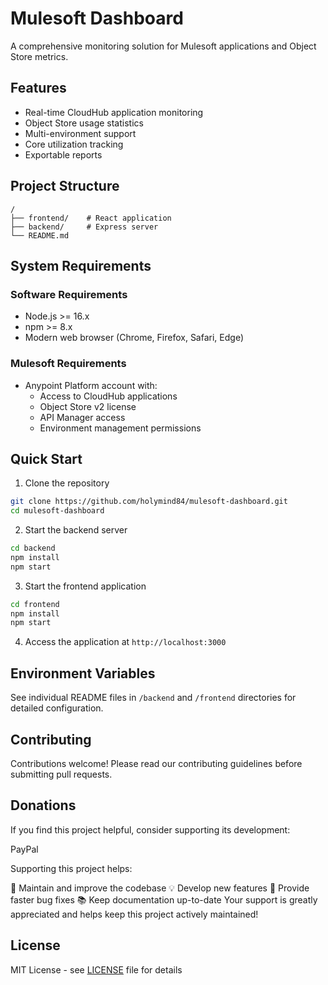 # Mulesoft Dashboard

A comprehensive monitoring solution for Mulesoft applications and Object Store metrics.

## Features

- Real-time CloudHub application monitoring
- Object Store usage statistics
- Multi-environment support
- Core utilization tracking
- Exportable reports

## Project Structure

```
/
├── frontend/    # React application
├── backend/     # Express server
└── README.md
```

## System Requirements

### Software Requirements
- Node.js >= 16.x
- npm >= 8.x
- Modern web browser (Chrome, Firefox, Safari, Edge)

### Mulesoft Requirements
- Anypoint Platform account with:
  - Access to CloudHub applications
  - Object Store v2 license
  - API Manager access
  - Environment management permissions

## Quick Start

1. Clone the repository
```bash
git clone https://github.com/holymind84/mulesoft-dashboard.git
cd mulesoft-dashboard
```

2. Start the backend server
```bash
cd backend
npm install
npm start
```

3. Start the frontend application
```bash
cd frontend
npm install
npm start
```

4. Access the application at `http://localhost:3000`

## Environment Variables

See individual README files in `/backend` and `/frontend` directories for detailed configuration.

## Contributing

Contributions welcome! Please read our contributing guidelines before submitting pull requests.

## Donations
If you find this project helpful, consider supporting its development:

PayPal

Supporting this project helps:

🚀 Maintain and improve the codebase
💡 Develop new features
🐛 Provide faster bug fixes
📚 Keep documentation up-to-date
Your support is greatly appreciated and helps keep this project actively maintained!

## License

MIT License - see [LICENSE](LICENSE) file for details